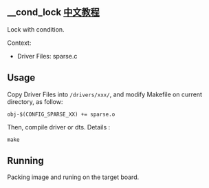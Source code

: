 \_\_cond_lock [中文教程](https://biscuitos.github.io/blog/SPARSE___cond_lock/)
----------------------------------

Lock with condition.

Context:

* Driver Files: sparse.c

## Usage

Copy Driver Files into `/drivers/xxx/`, and modify Makefile on current 
directory, as follow:

```
obj-$(CONFIG_SPARSE_XX) += sparse.o
```

Then, compile driver or dts. Details :

```
make
```

## Running

Packing image and runing on the target board.
